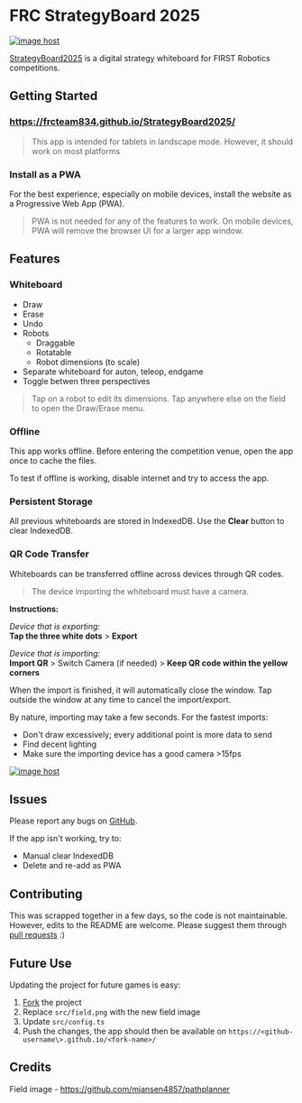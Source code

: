 # FRC StrategyBoard 2025

<a href="https://imgbox.com/TxsFBIir" target="_blank"><img src="https://images2.imgbox.com/85/8f/TxsFBIir_o.png" alt="image host"/></a>

[StrategyBoard2025](https://frcteam834.github.io/StrategyBoard2025/) is a digital strategy whiteboard for FIRST Robotics competitions.

## Getting Started

### https://frcteam834.github.io/StrategyBoard2025/

> This app is intended for tablets in landscape mode. However, it should work on most platforms

### Install as a PWA

For the best experience, especially on mobile devices, install the website as a Progressive Web App (PWA).

> PWA is not needed for any of the features to work. On mobile devices, PWA will remove the browser UI for a larger app window.

## Features

### Whiteboard

- Draw
- Erase
- Undo
- Robots
    - Draggable
    - Rotatable
    - Robot dimensions (to scale)
- Separate whiteboard for auton, teleop, endgame
- Toggle betwen three perspectives

> Tap on a robot to edit its dimensions. Tap anywhere else on the field to open the Draw/Erase menu.

### Offline

This app works offline. Before entering the competition venue, open the app once to cache the files.

To test if offline is working, disable internet and try to access the app.

### Persistent Storage

All previous whiteboards are stored in IndexedDB. Use the **Clear** button to clear IndexedDB.

### QR Code Transfer

Whiteboards can be transferred offline across devices through QR codes.

> The device importing the whiteboard must have a camera.

**Instructions:**

*Device that is exporting:*<br/>
**Tap the three white dots** > **Export**

*Device that is importing:*<br/>
**Import QR** > Switch Camera (if needed) > **Keep QR code within the yellow corners**

When the import is finished, it will automatically close the window. Tap outside the window at any time to cancel the import/export.

By nature, importing may take a few seconds. For the fastest imports:

- Don't draw excessively; every additional point is more data to send
- Find decent lighting
- Make sure the importing device has a good camera >15fps

<a href="https://imgbox.com/xirEOutY" target="_blank"><img src="https://images2.imgbox.com/86/34/xirEOutY_o.png" alt="image host"/></a>

## Issues

Please report any bugs on [GitHub](https://github.com/FRCTeam834/StrategyBoard2025/issues/new).

If the app isn't working, try to:

- Manual clear IndexedDB
- Delete and re-add as PWA

## Contributing

This was scrapped together in a few days, so the code is not maintainable. However, edits to the README are welcome. Please suggest them through [pull requests](https://github.com/FRCTeam834/StrategyBoard2025/pulls) :)

## Future Use

Updating the project for future games is easy:

1. [Fork](https://github.com/FRCTeam834/StrategyBoard2025/fork) the project
2. Replace `src/field.png` with the new field image
3. Update `src/config.ts`
4. Push the changes, the app should then be available on `https://<github-username\>.github.io/<fork-name>/`

## Credits

Field image - https://github.com/mjansen4857/pathplanner